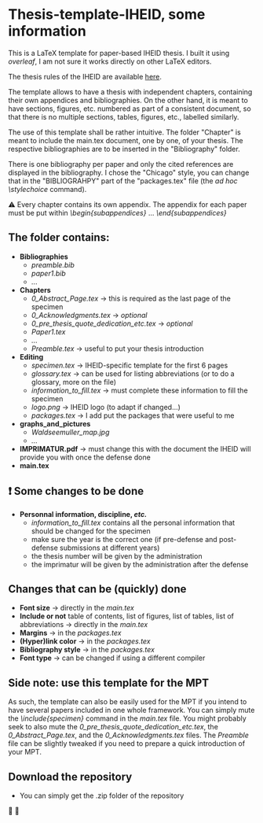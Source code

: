 # Thesis-template-IHEID, some information
This is a LaTeX template for paper-based IHEID thesis. I built it using *overleaf*, I am not sure it works directly on other LaTeX editors.

The thesis rules of the IHEID are available [here](https://www.graduateinstitute.ch/sites/internet/files/2019-07/PhD_Thesis_Instruction_final_deposit.pdf). 

The template allows to have a thesis with independent chapters, containing their own appendices and bibliographies. On the other hand, it is meant to have sections, figures, etc. numbered as part of a consistent document, so  that there is no multiple sections, tables, figures, etc., labelled similarly. 

The use of this template shall be rather intuitive. The folder "Chapter" is meant to include the main.tex document, one by one, of your thesis. The respective bibliographies are to be inserted in the "Bibliography" folder.

There is one bibliography per paper and only the cited references are displayed in the bibliography. I chose the "Chicago" style, you can change that in the "BIBLIOGRAHPY" part of the "packages.tex" file (the *ad hoc* *\stylechoice* command).

:warning:          Every chapter contains its own appendix. The appendix for each paper must be put within *\begin{subappendices}* ... *\end{subappendices}*

## The folder contains:
 
 - **Bibliographies**
     - *preamble.bib*
     - *paper1.bib*
     - *...*
 - **Chapters**
     - *0_Abstract_Page.tex*    &rarr;   this is required as the last page of the specimen
     - *0_Acknowledgments.tex*   &rarr;   *optional*
     - *0_pre_thesis_quote_dedication_etc.tex*    &rarr;   *optional*
     - *Paper1.tex*
     - *...*
     - *Preamble.tex*      &rarr; useful to put your thesis introduction
- **Editing**
     - *specimen.tex*    &rarr; IHEID-specific template for the first 6 pages
     - *glossary.tex*    &rarr; can be used for listing abbreviations (or to do a glossary, more on the file) 
     - *information_to_fill.tex*   &rarr;  must complete these information to fill the specimen
     - *logo.png*        &rarr; IHEID logo (to adapt if changed...)
     - *packages.tex*    &rarr; I add put the packages that were useful to me
- **graphs_and_pictures**
     - *Waldseemuller_map.jpg*
     - *...*
- **IMPRIMATUR.pdf**    &rarr;   must change this with the document the IHEID will provide you with once the defense done
- **main.tex** 
 
 
 ## :exclamation: Some changes to be done
 
- **Personnal information, discipline, *etc.*** 
   - *information_to_fill.tex* contains all the personal information that should be changed for the specimen 
   - make sure the year is the correct one (if pre-defense and post-defense submissions at different years)
   - the thesis number will be given by the administration
   - the imprimatur will be given by the administration after the defense
 
 ## Changes that can be (quickly) done 

- **Font size**  &rarr;   directly in the *main.tex*
- **Include or not** table of contents, list of figures, list of tables, list of abbreviations    &rarr;   directly in the *main.tex* 
- **Margins**   &rarr;    in the *packages.tex*
- **(Hyper)link color**   &rarr;    in the *packages.tex*
- **Bibliography style**    &rarr;   in the *packages.tex*
- **Font type** &rarr; can be changed if using a different compiler

## Side note: use this template for the MPT

As such, the template can also be easily used for the MPT if you intend to have several papers included in one whole framework. You can simply mute the *\include{specimen}* command in the *main.tex* file. You might probably seek to also mute the *0_pre_thesis_quote_dedication_etc.tex*, the *0_Abstract_Page.tex*, and the *0_Acknowledgments.tex* files. The *Preamble* file can be slightly tweaked if you need to prepare a quick introduction of your MPT.

## Download the repository

- You can simply get the .zip folder of the repository


:fried_shrimp:   :fried_shrimp:   



